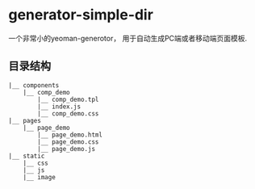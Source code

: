 # generator-simple-dir
一个非常小的yeoman-generotor，
用于自动生成PC端或者移动端页面模板.
## 目录结构
```
|__ components
    |__ comp_demo
        |__ comp_demo.tpl
        |__ index.js
        |__ comp_demo.css
|__ pages
    |__ page_demo
        |__ page_demo.html
        |__ page_demo.css
        |__ page_demo.js
|__ static
    |__ css
    |__ js
    |__ image
```
